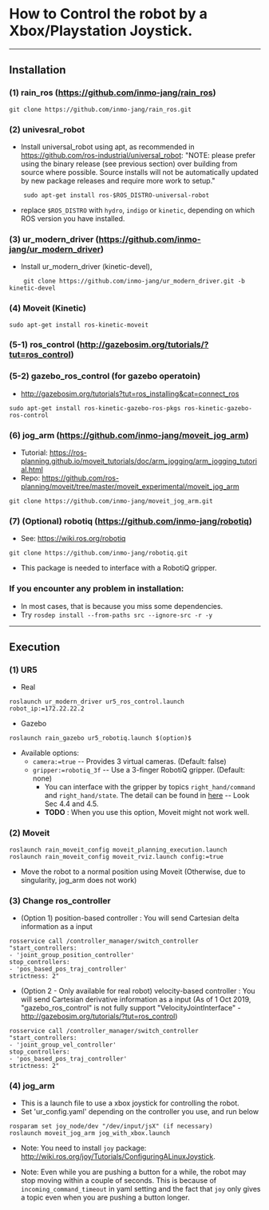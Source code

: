 # How to Control the robot by a Xbox/Playstation Joystick. 

------------------------

## Installation

### (1) rain_ros (https://github.com/inmo-jang/rain_ros)
```
git clone https://github.com/inmo-jang/rain_ros.git
```

### (2) univesral_robot
- Install universal_robot using apt, as recommended in https://github.com/ros-industrial/universal_robot: 
       "NOTE: please prefer using the binary release (see previous section) over building from source where possible. Source installs will not be automatically updated by new package releases and require more work to setup."

```
    sudo apt-get install ros-$ROS_DISTRO-universal-robot
```

- replace `$ROS_DISTRO` with `hydro`, `indigo` or `kinetic`, depending on which ROS version you have installed.



### (3) ur_modern_driver (https://github.com/inmo-jang/ur_modern_driver)

- Install ur_modern_driver (kinetic-devel), 

```
    git clone https://github.com/inmo-jang/ur_modern_driver.git -b kinetic-devel
```   

### (4) Moveit (Kinetic)

```
sudo apt-get install ros-kinetic-moveit
```

### (5-1) ros_control (http://gazebosim.org/tutorials/?tut=ros_control)


### (5-2) gazebo_ros_control (for gazebo operatoin) 

- http://gazebosim.org/tutorials?tut=ros_installing&cat=connect_ros

```
sudo apt-get install ros-kinetic-gazebo-ros-pkgs ros-kinetic-gazebo-ros-control
```

### (6) jog_arm (https://github.com/inmo-jang/moveit_jog_arm)

- Tutorial: https://ros-planning.github.io/moveit_tutorials/doc/arm_jogging/arm_jogging_tutorial.html
- Repo: https://github.com/ros-planning/moveit/tree/master/moveit_experimental/moveit_jog_arm

```
git clone https://github.com/inmo-jang/moveit_jog_arm.git
```


### (7) (Optional) robotiq (https://github.com/inmo-jang/robotiq)

- See: https://wiki.ros.org/robotiq
``` 
git clone https://github.com/inmo-jang/robotiq.git
```

- This package is needed to interface with a RobotiQ gripper. 

### If you encounter any problem in installation:
- In most cases, that is because you miss some dependencies. 
- Try `rosdep install --from-paths src --ignore-src -r -y`


------------------------

## Execution

### (1) UR5 

- Real
```
roslaunch ur_modern_driver ur5_ros_control.launch robot_ip:=172.22.22.2
```

- Gazebo

```
roslaunch rain_gazebo ur5_robotiq.launch $(option)$
```
   
   - Available options: 
      - `camera:=true` -- Provides 3 virtual cameras. (Default: false) 
      - `gripper:=robotiq_3f` -- Use a 3-finger RobotiQ gripper. (Default: none) 
         - You can interface with the gripper by topics `right_hand/command` and `right_hand/state`. The detail can be found in [here](https://assets.robotiq.com/website-assets/support_documents/document/3-Finger_PDF_20190221.pdf) -- Look Sec 4.4 and 4.5. 
         - **TODO** : When you use this option, Moveit might not work well. 
      

### (2) Moveit

```
roslaunch rain_moveit_config moveit_planning_execution.launch
roslaunch rain_moveit_config moveit_rviz.launch config:=true
```

- Move the robot to a normal position using Moveit (Otherwise, due to singularity, jog_arm does not work)


### (3) Change ros_controller

* (Option 1) position-based controller : You will send Cartesian delta information as a input
```
rosservice call /controller_manager/switch_controller "start_controllers:
- 'joint_group_position_controller'
stop_controllers:
- 'pos_based_pos_traj_controller'
strictness: 2"
```

* (Option 2 - Only available for real robot) velocity-based controller : You will send Cartesian derivative information as a input (As of 1 Oct 2019, "gazebo_ros_control" is not fully support "VelocityJointInterface" - http://gazebosim.org/tutorials/?tut=ros_control)

```
rosservice call /controller_manager/switch_controller "start_controllers:
- 'joint_group_vel_controller'
stop_controllers:
- 'pos_based_pos_traj_controller'
strictness: 2"
```

### (4) jog_arm

- This is a launch file to use a xbox joystick for controlling the robot. 
- Set 'ur_config.yaml' depending on the controller you use, and run below 

```
rosparam set joy_node/dev "/dev/input/jsX" (if necessary)
roslaunch moveit_jog_arm jog_with_xbox.launch
```

- Note: You need to install `joy` package: http://wiki.ros.org/joy/Tutorials/ConfiguringALinuxJoystick. 

- Note: Even while you are pushing a button for a while, the robot may stop moving within a couple of seconds. This is because of ``incoming_command_timeout`` in yaml setting and the fact that `joy` only gives a topic even when you are pushing a button longer. 



